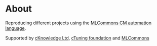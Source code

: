 # About

Reproducing different projects using the [MLCommons CM automation language](https://github.com/mlcommons/ck).

Supported by [cKnowledge Ltd](https://cKnowledge.org), 
[cTuning foundation](https://cTuning.org) and 
[MLCommons](https://github.com/mlcommons/ck/blob/master/docs/taskforce.md)
